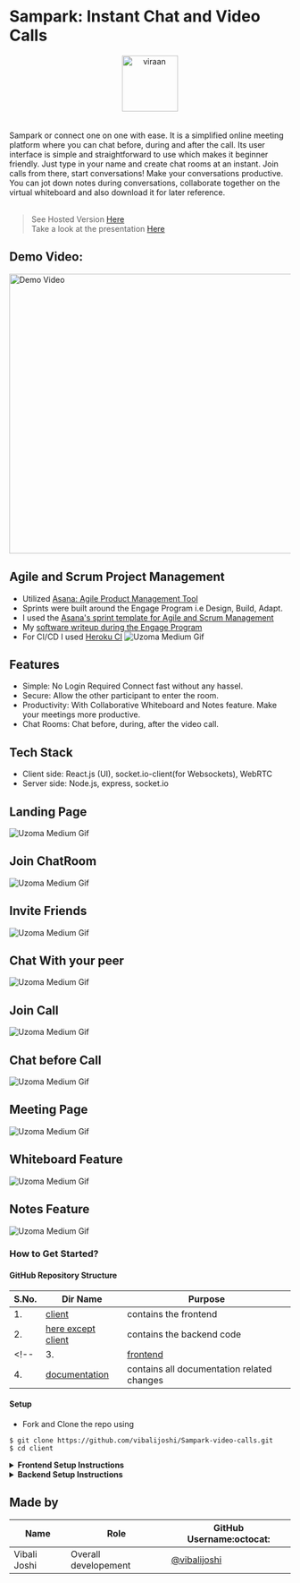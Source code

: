 # Sampark: Instant Chat and Video Calls 



<div align="center"> <img align="center" alt="viraan" src="https://github.com/vibalijoshi/Sampark-video-calls/blob/main/screenshots/logoSampark%20(1).png" height='100' width='100'> </a> </div>
<br /><br />
Sampark or connect one on one with ease. It is a simplified online meeting platform where you can chat before, during and after the call. Its user interface is simple and straightforward to use which makes it beginner friendly. Just type in your name and create chat rooms at an instant. Join calls from there, start conversations! Make your conversations productive. You can jot down notes during conversations, collaborate together on the virtual whiteboard and also download it for later reference. <br><br>

> See Hosted Version [Here](https://sampark-video-calls.netlify.app/)<br>
> Take a look at the presentation [Here](https://www.canva.com/design/DAEkBDeh9ps/nI2OSsKX7kFj7FgMcZ1HuA/view?utm_content=DAEkBDeh9ps&utm_campaign=designshare&utm_medium=link&utm_source=publishsharelink)


## Demo Video:

<a href="https://www.youtube.com/watch?v=K_w6wPw01No"> <img src="https://github.com/vibalijoshi/Sampark-video-calls/blob/main/screenshots/videoImage.PNG" alt="Demo Video" height='500' width='900'/> </a>
## Agile and Scrum Project Management
- Utilized [Asana: Agile Product Management Tool](https://asana.com/uses/agile-management)
- Sprints were built around the Engage Program i.e Design, Build, Adapt.
- I used the [Asana's sprint template for Agile and Scrum Management](https://asana.com/templates/for/engineering/sprint-planning)
- My [software writeup during the Engage Program](https://drive.google.com/file/d/1Wnsl1DYfP30V-0-rqyFhhCvG0sEraOA0/view?usp=sharing)
- For CI/CD I used [Heroku CI](https://www.heroku.com/continuous-integration)
![Uzoma Medium Gif](https://github.com/vibalijoshi/Sampark-video-calls/blob/main/screenshots/agile.PNG)
## Features
- Simple: No Login Required Connect fast without any hassel.
- Secure: Allow the other participant to enter the room.
- Productivity: With Collaborative Whiteboard and Notes feature. Make your meetings more productive. 
- Chat Rooms: Chat before, during, after the video call. 

## Tech Stack
- Client side: React.js (UI), socket.io-client(for Websockets), WebRTC
- Server side: Node.js, express, socket.io


## Landing Page
![Uzoma Medium Gif](https://github.com/vibalijoshi/Sampark-video-calls/blob/main/screenshots/firstOne.gif)

## Join ChatRoom
![Uzoma Medium Gif](https://github.com/vibalijoshi/Sampark-video-calls/blob/main/screenshots/The%20joinPage.gif)

## Invite Friends
![Uzoma Medium Gif](https://github.com/vibalijoshi/Sampark-video-calls/blob/main/screenshots/chatRoom.gif)
## Chat With your peer
![Uzoma Medium Gif](https://github.com/vibalijoshi/Sampark-video-calls/blob/main/screenshots/messagesV.jpeg)
## Join Call
![Uzoma Medium Gif](https://github.com/vibalijoshi/Sampark-video-calls/blob/main/screenshots/VibaliJoin.png)
## Chat before Call
![Uzoma Medium Gif](https://github.com/vibalijoshi/Sampark-video-calls/blob/main/screenshots/Messages%20in%20cal.png)
## Meeting Page
![Uzoma Medium Gif](https://github.com/vibalijoshi/Sampark-video-calls/blob/main/screenshots/OnlyMeAndIchita.png)
## Whiteboard Feature
![Uzoma Medium Gif](https://github.com/vibalijoshi/Sampark-video-calls/blob/main/screenshots/IchitaCollaborative.png)
## Notes Feature
![Uzoma Medium Gif](https://github.com/vibalijoshi/Sampark-video-calls/blob/main/screenshots/NotesFeature.png)

### How to Get Started?

#### GitHub Repository Structure

| S.No. | Dir Name | Purpose |
| --------------- | --------------- | --------------- |
| 1. | [client](https://github.com/vibalijoshi/Sampark-video-calls/tree/main/client) | contains the frontend  |
| 2. | [here except client](https://github.com/vibalijoshi/Sampark-video-calls) | contains the backend code |
<!-- | 3. | [frontend](https://github.com/rajat2502/CodeINN/tree/frontend) | contains all frontend code |
| 4. | [documentation](https://github.com/rajat2502/CodeINN/tree/documentation) | contains all documentation related changes | -->

#### Setup

- Fork and Clone the repo using
```
$ git clone https://github.com/vibalijoshi/Sampark-video-calls.git
$ cd client
```
<details>
  <summary><strong>Frontend Setup Instructions</strong></summary>
  
- Install node dependencies
  
```
$ npm install
```
- Run Server at localhost using
```
$ npm start
```

  
</details>


<details>
  <summary><strong>Backend Setup Instructions</strong></summary>

- Run server using
  
```
$ node server.js
``` 
</details>


## Made by 

| Name                  | Role                       | GitHub Username:octocat:                             |
| ------------------    | -------------------------- | ---------------------------------------------------- |
| Vibali Joshi          | Overall developement       | [@vibalijoshi](https://github.com/vibalijoshi)       |


